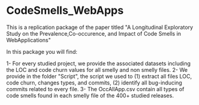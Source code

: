 # CodeSmells_WebApps

This is a replication package of the paper titled "A Longitudinal Exploratory Study on the Prevalence,Co-occurence, and Impact of Code Smells in WebApplications"

In this package you will find:

1- For every studied project, we provide the associated datasets including the LOC and code churn values for all smelly and non smelly files.
2- We provide in the folder "Script", the script we used to (1) extract all files LOC, code churn, changes types, and commits, (2) identify all bug-inducing commits related to every file.
3- The OccAllApp.csv contain all types of code smells found in each smelly file of the 400+ studied releases.
